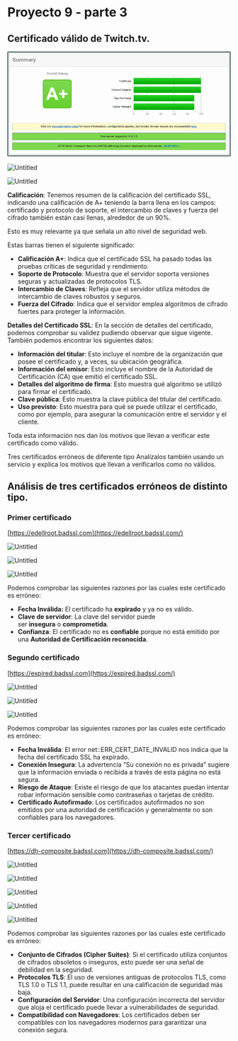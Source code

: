 # Proyecto 9 - parte 3

## Certificado válido de Twitch.tv.

![Untitled](img/parte3-0.png)

![Untitled](Proyecto%209%20-%20parte%203%20ceec262aeb334b01896d7ee1d31e80ef/Untitled%201.png)

![Untitled](Proyecto%209%20-%20parte%203%20ceec262aeb334b01896d7ee1d31e80ef/Untitled%202.png)

**Calificación**: Tenemos resumen de la calificación del certificado SSL, indicando una calificación de A+ teniendo la barra llena en los campos: certificado y protocolo de soporte, el intercambio de claves y fuerza del cifrado también están casi llenas, alrededor de un 90%.

Esto es muy relevante ya que señala un alto nivel de seguridad web.

Estas barras tienen el siguiente significado: 

- **Calificación A+**: Indica que el certificado SSL ha pasado todas las pruebas críticas de seguridad y rendimiento.
- **Soporte de Protocolo**: Muestra que el servidor soporta versiones seguras y actualizadas de protocolos TLS.
- **Intercambio de Claves**: Refleja que el servidor utiliza métodos de intercambio de claves robustos y seguros.
- **Fuerza del Cifrado**: Indica que el servidor emplea algoritmos de cifrado fuertes para proteger la información.

**Detalles del Certificado SSL**: En la sección de detalles del certificado, podemos comprobar su validez pudiendo observar que sigue vigente. También podemos encontrar los siguientes datos:

- **Información del titular**: Esto incluye el nombre de la organización que posee el certificado y, a veces, su ubicación geográfica.
- **Información del emisor**: Esto incluye el nombre de la Autoridad de Certificación (CA) que emitió el certificado SSL.
- **Detalles del algoritmo de firma**: Esto muestra qué algoritmo se utilizó para firmar el certificado.
- **Clave pública**: Esto muestra la clave pública del titular del certificado.
- **Uso previsto**: Esto muestra para qué se puede utilizar el certificado, como por ejemplo, para asegurar la comunicación entre el servidor y el cliente.

Toda esta información nos dan los motivos que llevan a verificar este certificado como válido.

Tres certificados erróneos de diferente tipo Analízalos también usando un servicio y explica los motivos que llevan a verificarlos como no válidos.

## Análisis de tres certificados erróneos de distinto tipo.

### Primer certificado
[https://edellroot.badssl.com](https://edellroot.badssl.com/)

![Untitled](Proyecto%209%20-%20parte%203%20ceec262aeb334b01896d7ee1d31e80ef/Untitled%203.png)

![Untitled](Proyecto%209%20-%20parte%203%20ceec262aeb334b01896d7ee1d31e80ef/Untitled%204.png)

![Untitled](Proyecto%209%20-%20parte%203%20ceec262aeb334b01896d7ee1d31e80ef/Untitled%205.png)

Podemos comprobar las siguientes razones por las cuales este certificado es erróneo:

- **Fecha Inválida:** El certificado ha **expirado** y ya no es válido.
- **Clave de servidor**: La clave del servidor puede ser **insegura** o **comprometida**.
- **Confianza**: El certificado no es **confiable** porque no está emitido por una **Autoridad de Certificación reconocida**.

### Segundo certificado
[https://expired.badssl.com](https://expired.badssl.com/)

![Untitled](Proyecto%209%20-%20parte%203%20ceec262aeb334b01896d7ee1d31e80ef/Untitled%206.png)

![Untitled](Proyecto%209%20-%20parte%203%20ceec262aeb334b01896d7ee1d31e80ef/Untitled%207.png)

![Untitled](Proyecto%209%20-%20parte%203%20ceec262aeb334b01896d7ee1d31e80ef/Untitled%208.png)

Podemos comprobar las siguientes razones por las cuales este certificado es erróneo:

- **Fecha Inválida**: El error net::ERR_CERT_DATE_INVALID nos indica que la fecha del certificado SSL ha expirado.
- **Conexión Insegura**: La advertencia “Su conexión no es privada” sugiere que la información enviada o recibida a través de esta página no está segura.
- **Riesgo de Ataque**: Existe el riesgo de que los atacantes puedan intentar robar información sensible como contraseñas o tarjetas de crédito.
- **Certificado Autofirmado**: Los certificados autofirmados no son emitidos por una autoridad de certificación y generalmente no son confiables para los navegadores.

### Tercer certificado

[https://dh-composite.badssl.com](https://dh-composite.badssl.com/)

![Untitled](Proyecto%209%20-%20parte%203%20ceec262aeb334b01896d7ee1d31e80ef/Untitled%209.png)

![Untitled](Proyecto%209%20-%20parte%203%20ceec262aeb334b01896d7ee1d31e80ef/Untitled%2010.png)

![Untitled](Proyecto%209%20-%20parte%203%20ceec262aeb334b01896d7ee1d31e80ef/Untitled%2011.png)

![Untitled](Proyecto%209%20-%20parte%203%20ceec262aeb334b01896d7ee1d31e80ef/Untitled%2012.png)

![Untitled](Proyecto%209%20-%20parte%203%20ceec262aeb334b01896d7ee1d31e80ef/Untitled%2013.png)

Podemos comprobar las siguientes razones por las cuales este certificado es erróneo:

- **Conjunto de Cifrados (Cipher Suites)**: Si el certificado utiliza conjuntos de cifrados obsoletos o inseguros, esto puede ser una señal de debilidad en la seguridad.
- **Protocolos TLS**: El uso de versiones antiguas de protocolos TLS, como TLS 1.0 o TLS 1.1, puede resultar en una calificación de seguridad más baja.
- **Configuración del Servidor**: Una configuración incorrecta del servidor que aloja el certificado puede llevar a vulnerabilidades de seguridad.
- **Compatibilidad con Navegadores**: Los certificados deben ser compatibles con los navegadores modernos para garantizar una conexión segura.
